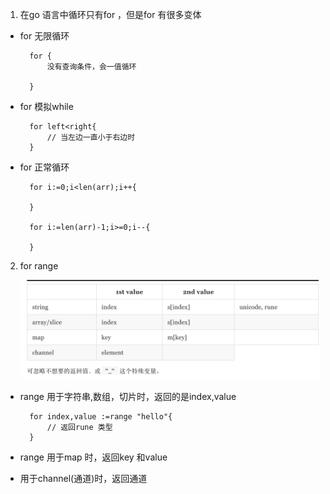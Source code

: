 1. 在go 语言中循环只有for ，但是for 有很多变体

+ for 无限循环

        for {
            没有查询条件，会一值循环

        }

+ for 模拟while

        for left<right{
            // 当左边一直小于右边时
        }

+ for 正常循环

        for i:=0;i<len(arr);i++{

        }

        for i:=len(arr)-1;i>=0;i--{

        }

2. for range 

    ![avatar](../../assets/for.jpg)

+ range 用于字符串,数组，切片时，返回的是index,value

        for index,value :=range "hello"{
            // 返回rune 类型
        }

+ range 用于map 时，返回key 和value

+ 用于channel(通道)时，返回通道

  